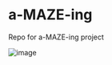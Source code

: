 # a-MAZE-ing
Repo for a-MAZE-ing project

![image](https://github.com/ElusiveMagpie45/a-MAZE-ing/assets/161333805/84a464ad-bdd3-4941-9ccd-cc1d2940c247)
